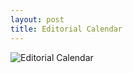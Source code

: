 ```yaml
---
layout: post
title: Editorial Calendar
---
```


![Editorial Calendar](https://farm9.staticflickr.com/8714/16299789654_94dbce2136_z.jpg "Editorial Calendar")

